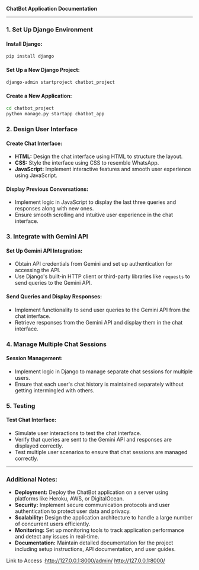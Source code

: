 **ChatBot Application Documentation**

---

### 1. Set Up Django Environment

#### Install Django:
```bash
pip install django
```

#### Set Up a New Django Project:
```bash
django-admin startproject chatbot_project
```

#### Create a New Application:
```bash
cd chatbot_project
python manage.py startapp chatbot_app
```

### 2. Design User Interface

#### Create Chat Interface:
- **HTML:** Design the chat interface using HTML to structure the layout.
- **CSS:** Style the interface using CSS to resemble WhatsApp.
- **JavaScript:** Implement interactive features and smooth user experience using JavaScript.

#### Display Previous Conversations:
- Implement logic in JavaScript to display the last three queries and responses along with new ones.
- Ensure smooth scrolling and intuitive user experience in the chat interface.

### 3. Integrate with Gemini API

#### Set Up Gemini API Integration:
- Obtain API credentials from Gemini and set up authentication for accessing the API.
- Use Django's built-in HTTP client or third-party libraries like `requests` to send queries to the Gemini API.

#### Send Queries and Display Responses:
- Implement functionality to send user queries to the Gemini API from the chat interface.
- Retrieve responses from the Gemini API and display them in the chat interface.

### 4. Manage Multiple Chat Sessions

#### Session Management:
- Implement logic in Django to manage separate chat sessions for multiple users.
- Ensure that each user's chat history is maintained separately without getting intermingled with others.

### 5. Testing

#### Test Chat Interface:
- Simulate user interactions to test the chat interface.
- Verify that queries are sent to the Gemini API and responses are displayed correctly.
- Test multiple user scenarios to ensure that chat sessions are managed correctly.

---

### Additional Notes:

- **Deployment:** Deploy the ChatBot application on a server using platforms like Heroku, AWS, or DigitalOcean.
- **Security:** Implement secure communication protocols and user authentication to protect user data and privacy.
- **Scalability:** Design the application architecture to handle a large number of concurrent users efficiently.
- **Monitoring:** Set up monitoring tools to track application performance and detect any issues in real-time.
- **Documentation:** Maintain detailed documentation for the project including setup instructions, API documentation, and user guides.

Link to Access :http://127.0.0.1:8000/admin/
                http://127.0.0.1:8000/
